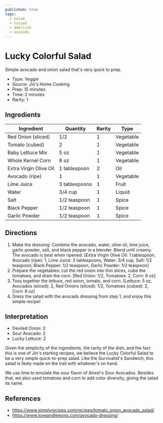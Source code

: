 ```yaml
---
published: true
tags:
  - salad
  - tossed
  - american
  - avocado
---
```


# Lucky Colorful Salad

Simple avocado and onion salad that's very quick to prep.

* Type: Veggie
* Source: Jin's Home Cooking
* Prep: 15 minutes
* Time: 2 minutes
* Rarity: 1

## Ingredients

| Ingredient           | Quantity       | Rarity | Type      |
| -------------------- | -------------- | ------ | --------- |
| Red Onion (sliced)   | 1/2            | 1      | Vegetable |
| Tomato (cubed)       | 2              | 1      | Vegetable |
| Baby Lettuce Mix     | 5 oz           | 1      | Vegetable |
| Whole Kernel Corn    | 8 oz           | 1      | Vegetable |
| Extra Virgin Olive Oil | 1 tablespoon | 2      | Oil       |
| Avocado (ripe)       | 1              | 1      | Vegetable |
| Lime Juice           | 3 tablespoons  | 1      | Fruit     |
| Water                | 3/4 cup        | 1      | Liquid    |
| Salt                 | 1/2 teaspoon   | 1      | Spice     |
| Black Pepper         | 1/2 teaspoon   | 1      | Spice     |
| Garlic Powder        | 1/2 teaspoon   | 1      | Spice     |

## Directions

1. Make the dressing: Combine the avocado, water, olive oil, lime juice, garlic powder, salt, and black pepper in a blender. Blend until creamy. The avocado is best when ripened. [Extra Virgin Olive Oil: 1 tablespoon, Avocado (ripe): 1, Lime Juice: 3 tablespoons, Water: 3/4 cup, Salt: 1/2 teaspoon; Black Pepper: 1/2 teaspoon, Garlic Powder: 1/2 teaspoon]
2. Prepare the vegetables: cut the red onion into thin slices, cube the tomatoes, and drain the corn. [Red Onion: 1/2, Tomatoes: 2, Corn: 8 oz]
3. Toss together the lettuce, red onion, tomato, and corn. [Lettuce: 5 oz, Avocados (sliced): 2, Red Onions (sliced): 1/2, Tomatoes (cubed): 2, Corn: 8 oz]
4. Dress the salad with the avocado dressing from step 1, and enjoy this simple recipe!

## Interpretation

* Deviled Onion: 2
* Sour Avocado: 2
* Lucky Lettuce: 2

Given the simplicity of the ingredients, the rarity of the dish, and the fact this is one of Jin's starting recipes, we believe the Lucky Colorful Salad to be a very simple quick-to-prep salad. Like the Survivalist's Sandwich, this salad is likely made on the trail with whatever's on hand.

We use lime to emulate the sour flavor of Alrest's Sour Avocados. Besides that, we also used tomatoes and corn to add color diversity, giving the salad its name.

## References

* https://www.simplyrecipes.com/recipes/tomato_onion_avocado_salad/
* https://www.loveandlemons.com/avocado-dressing/
